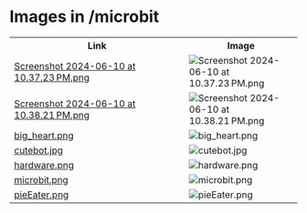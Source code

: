 # Images in /microbit

<!-- This README lists all image files in the /microbit directory -->
<table>
  <tr>
    <th>Link</th>
    <th>Image</th>
  </tr>
  <tr>
    <td><a href="https://images.jointheleague.org/microbit/Screenshot 2024-06-10 at 10.37.23 PM.png">Screenshot 2024-06-10 at 10.37.23 PM.png</a></td>
    <td><img src="https://images.jointheleague.org/microbit/Screenshot 2024-06-10 at 10.37.23 PM.png" alt="Screenshot 2024-06-10 at 10.37.23 PM.png" style="max-width:200px; max-height:200px;"></td>
  </tr>
  <tr>
    <td><a href="https://images.jointheleague.org/microbit/Screenshot 2024-06-10 at 10.38.21 PM.png">Screenshot 2024-06-10 at 10.38.21 PM.png</a></td>
    <td><img src="https://images.jointheleague.org/microbit/Screenshot 2024-06-10 at 10.38.21 PM.png" alt="Screenshot 2024-06-10 at 10.38.21 PM.png" style="max-width:200px; max-height:200px;"></td>
  </tr>
  <tr>
    <td><a href="https://images.jointheleague.org/microbit/big_heart.png">big_heart.png</a></td>
    <td><img src="https://images.jointheleague.org/microbit/big_heart.png" alt="big_heart.png" style="max-width:200px; max-height:200px;"></td>
  </tr>
  <tr>
    <td><a href="https://images.jointheleague.org/microbit/cutebot.jpg">cutebot.jpg</a></td>
    <td><img src="https://images.jointheleague.org/microbit/cutebot.jpg" alt="cutebot.jpg" style="max-width:200px; max-height:200px;"></td>
  </tr>
  <tr>
    <td><a href="https://images.jointheleague.org/microbit/hardware.png">hardware.png</a></td>
    <td><img src="https://images.jointheleague.org/microbit/hardware.png" alt="hardware.png" style="max-width:200px; max-height:200px;"></td>
  </tr>
  <tr>
    <td><a href="https://images.jointheleague.org/microbit/microbit.png">microbit.png</a></td>
    <td><img src="https://images.jointheleague.org/microbit/microbit.png" alt="microbit.png" style="max-width:200px; max-height:200px;"></td>
  </tr>
  <tr>
    <td><a href="https://images.jointheleague.org/microbit/pieEater.png">pieEater.png</a></td>
    <td><img src="https://images.jointheleague.org/microbit/pieEater.png" alt="pieEater.png" style="max-width:200px; max-height:200px;"></td>
  </tr>
</table>

